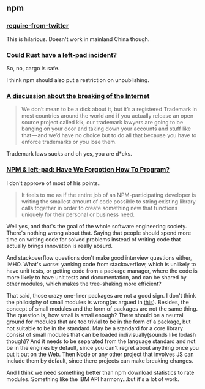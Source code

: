 ## npm

### [require-from-twitter](https://gist.github.com/rauchg/5b032c2c2166e4e36713#gistcomment-1732509)

This is hilarious. Doesn't work in mainland China though.

### [Could Rust have a left-pad incident?](http://edunham.net/2016/03/24/could_rust_have_a_left_pad_incident.html)

So, no, cargo is safe.

I think npm should also put a restriction on unpublishing.

### [A discussion about the breaking of the Internet](https://medium.com/@mproberts/a-discussion-about-the-breaking-of-the-internet-3d4d2a83aa4d#.itcev29dy)

> We don’t mean to be a dick about it, but it’s a registered Trademark in most countries around the world and if you actually release an open source project called kik, our trademark lawyers are going to be banging on your door and taking down your accounts and stuff like that — and we’d have no choice but to do all that because you have to enforce trademarks or you lose them.

Trademark laws sucks and oh yes, you are d*cks.

### [NPM & left-pad: Have We Forgotten How To Program?](http://www.haneycodes.net/npm-left-pad-have-we-forgotten-how-to-program/)

I don't approve of most of his points..

>  It feels to me as if the entire job of an NPM-participating developer is writing the smallest amount of code possible to string existing library calls together in order to create something new that functions uniquely for their personal or business need.

Well yes, and that's the goal of the whole software engineering society. There's nothing wrong about that. Saying that people should spend more time on writing code for solved problems instead of writing code that actually brings innovation is really absurd.

And stackoverflow questions don't make good interview questions either, IMHO. What's worse: yanking code from stackoverflow, which is unlikely to have unit tests, or getting code from a package manager, where the code is more likely to have unit tests and documentation, and can be shared by other modules, which makes the tree-shaking more efficient?

That said, those crazy one-liner packages are not a good sign. I don't think the philosiphy of small modules is wrong(as argued in [this](https://github.com/sindresorhus/ama/issues/10#issuecomment-117766328)). Besides, the concept of small modules and the form of packages are not the same thing. The question is, how small is small enough? There should be a neutral ground for modules that are too trivial to be in the form of a package, but not suitable to be in the standard. May be a standard for a core library consist of small modules that can be loaded indivisually(sounds like lodash though)? And it needs to be separated from the language standard and not be in the engines by default, since you can't regret about anything once you put it out on the Web. Then Node or any other project that involves JS can include them by default, since there projects can make breaking changes.

And I think we need something better than npm download statistics to rate modules. Something like the IBM API harmony...but it's a lot of work.

